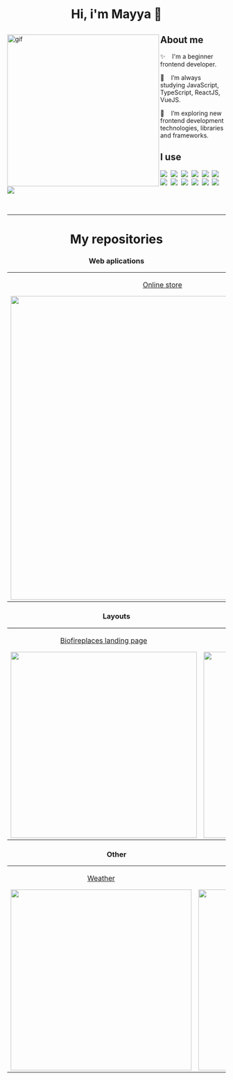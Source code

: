 <h1 align="center">Hi, i'm Mayya 👋</h1>

<div>
<img align="left" height="350" alt="gif" src="https://user-images.githubusercontent.com/99616798/231207589-c980181f-84fb-4f97-bd44-e7ec8cdecdf2.gif"/>

<h2>About me</h2>
  
<p>✨ &nbsp;&nbsp; I'm a beginner frontend developer.</p>

<p>🌱 &nbsp;&nbsp; I’m always studying JavaScript, TypeScript, ReactJS, VueJS.</p>

<p>👀 &nbsp;&nbsp; I’m exploring new frontend development technologies, libraries and frameworks.</p>

<h2>I use</h2>
<p>
   <img src="https://img.shields.io/badge/HTML5-E34F26?style=for-the-badge&logo=html5&logoColor=white" />&nbsp;
   <img src="https://img.shields.io/badge/CSS3-1572B6?style=for-the-badge&logo=css3&logoColor=white" />&nbsp;
   <img src="https://img.shields.io/badge/Sass-CC6699?style=for-the-badge&logo=sass&logoColor=white" />&nbsp;
   <img src="https://img.shields.io/badge/JavaScript-F7DF1E?style=for-the-badge&logo=javascript&logoColor=black" />&nbsp;
   <img src="https://img.shields.io/badge/TypeScript-007ACC?style=for-the-badge&logo=typescript&logoColor=white" />&nbsp;
   <img src="https://img.shields.io/badge/Vue.js%20-%23F7DF1E.svg?&style=for-the-badge&logo=vue.js&color=54e3a4" />&nbsp;
   <img src="https://img.shields.io/badge/react%20-%23F7DF1E.svg?&style=for-the-badge&logo=react&color=009fd0" />&nbsp;
   <img src="https://img.shields.io/badge/Redux-593D88?style=for-the-badge&logo=redux&logoColor=white" />&nbsp;
   <img src="https://img.shields.io/badge/npm-CB3837?style=for-the-badge&logo=npm&logoColor=white">&nbsp;
   <img src="https://img.shields.io/badge/Node.js-339933?style=for-the-badge&logo=nodedotjs&logoColor=white">&nbsp;
   <img src="https://img.shields.io/badge/SQLite-07405E?style=for-the-badge&logo=sqlite&logoColor=white" />&nbsp;
   <img src="https://img.shields.io/badge/-Sql%20Server-CC2927?style=for-the-badge&logo=microsoft-sql-server&logoColor=ffffff" />&nbsp;
   <img src="https://img.shields.io/badge/Figma%20-%23F7DF1E.svg?&style=for-the-badge&logo=figma&logoColor=white&color=A259FF" />&nbsp;
</p> 
</div>

<br>

***

<h1 align="center">My repositories</h1>

<h3 align="center">Web aplications</h3>
<table width="100%" >
 <tr>
  <td width="33%" valign="top" align="center">
    <a href="https://github.com/safym/sultan-shop">
      <p align="center">Online store</p>
      <img width="700" src="https://user-images.githubusercontent.com/99616798/231538037-bd91a5fe-fe47-4ca9-8bec-968c7a6f0a3f.jpg">
    </a>
  </td>
  <td width="33%" valign="top" align="center">      
    <a href="https://github.com/safym/git-repo-search">
      <p align="center">Github Repo search</p>
      <img width="700" src="https://user-images.githubusercontent.com/99616798/231538492-056eb155-d1cf-465a-81fc-81c9f02f3487.png">
    </a>
  </td>
  <td width="33%" valign="top" align="center">
    <a href="https://github.com/safym/comments">
      <p align="center">Comments block</p>
      <img width="700" src="https://user-images.githubusercontent.com/99616798/231536085-9c21ecb2-4724-4822-bf75-e15f745183f4.png">
    </a>    
  </td>
 </tr>
</table>

<h3 align="center">Layouts</h3>
<table width="100%">
  <tr>
  <td width="33%" valign="top" align="center">
    <a href="https://github.com/safym/elite-fire">
      <p align="center">Biofireplaces landing page</p>
     <img width="429" src="https://user-images.githubusercontent.com/99616798/231548073-3ed86f28-199c-491b-bb28-21ad7d197bb8.png">
    </a>
  </td>
  <td width="33%" valign="top" align="center">
    <a href="https://github.com/safym/conquest">
      <p align="center">Watch landing page</p>
      <img width="429" src="https://user-images.githubusercontent.com/99616798/231548089-fbf87ef4-8c7f-4325-b5d6-243b0fa77bd3.png">
    </a>
  </td>
  <td width="33%" valign="top" align="center">      
    <a href="https://github.com/safym/funBox-task">
      <p align="center">Selectable product items page</p>
      <img src="https://user-images.githubusercontent.com/99616798/231541972-0126d865-adfa-4ddf-913b-bb71c781a6cb.png">
    </a>
  </td>
 </tr>
</table>
  
<h3 align="center">Other</h3>
<table width="100%" >
  <tr>
  <td width="33%" valign="top" align="center">
    <a href="https://github.com/safym/weather-app-vue">
      <p align="center">Weather</p>
   <img width="417" src="https://user-images.githubusercontent.com/99616798/231545915-1b75a24a-6a25-46d9-84cb-c59b5d98c1ad.png">
    </a>
  </td>
  <td width="33%" valign="top" align="center">
    <a href="https://github.com/safym/calico-jack">
      <p align="center">Game: Calicojack</p>
      <img width="417" src="https://user-images.githubusercontent.com/99616798/231545873-c2bec42e-912d-453b-9372-5a3431fcd256.png">
    </a>
  </td>
  <td width="33%" valign="top" align="center">      
    <a href="https://github.com/safym/2048-JS">
      <p align="center">Game: 2048</p>
      <img width="417" src="https://user-images.githubusercontent.com/99616798/231545904-76402c49-0335-4d56-b07e-acd91d4984b3.png">
    </a>
  </td>
 </tr>
  
</table>
